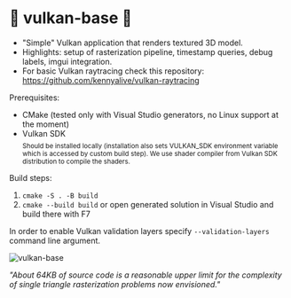 # 🌋 vulkan-base 🖖

* "Simple" Vulkan application that renders textured 3D model.
* Highlights: setup of rasterization pipeline, timestamp queries, debug labels, imgui integration.
* For basic Vulkan raytracing check this repository: https://github.com/kennyalive/vulkan-raytracing

Prerequisites:
* CMake (tested only with Visual Studio generators, no Linux support at the moment)
* Vulkan SDK  
<sub>Should be installed locally (installation also sets VULKAN_SDK environment variable which is accessed by custom build step). We use shader compiler from Vulkan SDK distribution to compile the shaders.</sub>

Build steps: 

1. `cmake -S . -B build`
2. `cmake --build build` or open generated solution in Visual Studio and build there with F7

In order to enable Vulkan validation layers specify ```--validation-layers``` command line argument.

![vulkan-base](https://user-images.githubusercontent.com/4964024/64047691-c812e280-cb6f-11e9-8f26-76c4ee8860cd.png)

_"About 64KB of source code is a reasonable upper limit for the complexity of single triangle rasterization problems now envisioned."_
